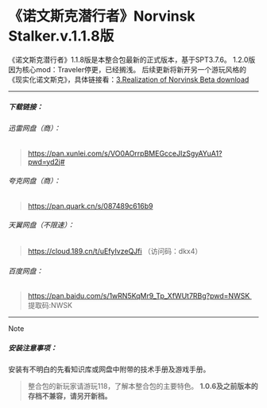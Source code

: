 

# 《诺文斯克潜行者》Norvinsk Stalker.v.1.1.8版

《诺文斯克潜行者》1.1.8版是本整合包最新的正式版本，基于SPT3.7.6。
1.2.0版因为核心mod：Traveler停更，已经搁浅。
后续更新将新开另一个游玩风格的《现实化诺文斯克》，具体链接看：[3.Realization of Norvinsk Beta download](3.Realization%20of%20Norvinsk%20Beta%20download.md)

---
##### 下载链接： 
###### 迅雷网盘（商）：
>https://pan.xunlei.com/s/VO0AOrrpBMEGcceJIzSgyAYuA1?pwd=yd2j#

###### 夸克网盘（商）：
>https://pan.quark.cn/s/087489c616b9

###### 天翼网盘（不限速）：
>https://cloud.189.cn/t/uEfyIvzeQJfi 
>（访问码：dkx4）

###### 百度网盘：
>https://pan.baidu.com/s/1wRN5KqMr9_Tp_XfWUt7RBg?pwd=NWSK  
>提取码:NWSK  


---
> [!NOTE]
> ##### 安装注意事项：
安装有不明白的先看知识库或网盘中附带的技术手册及游戏手册。
>整合包的新玩家请游玩118，了解本整合包的主要特色。
>**1.0.6及之前版本的存档不兼容，请另开新档。**

